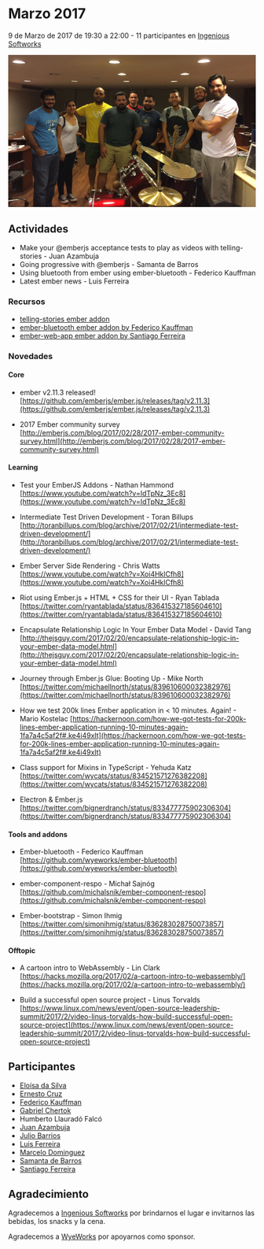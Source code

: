 # Marzo 2017

9 de Marzo de 2017 de 19:30 a 22:00 - 11 participantes en [Ingenious Softworks](http://ingsw.com)

![GitHub Logo](https://github.com/jubar/ember-montevideo.github.io/raw/master/photos/2017-3/photo.jpg)

## Actividades

* Make your @emberjs acceptance tests to play as videos with telling-stories - Juan Azambuja
* Going progressive with @emberjs - Samanta de Barros
* Using bluetooth from ember using ember-bluetooth - Federico Kauffman
* Latest ember news - Luis Ferreira

### Recursos

* [telling-stories ember addon](https://github.com/mvdwg/telling-stories)
* [ember-bluetooth ember addon by Federico Kauffman](https://github.com/wyeworks/ember-bluetooth)
* [ember-web-app ember addon by Santiago Ferreira](https://github.com/san650/ember-web-app)

### Novedades

#### Core

* ember v2.11.3 released!
[https://github.com/emberjs/ember.js/releases/tag/v2.11.3](https://github.com/emberjs/ember.js/releases/tag/v2.11.3)


* 2017 Ember community survey
[http://emberjs.com/blog/2017/02/28/2017-ember-community-survey.html](http://emberjs.com/blog/2017/02/28/2017-ember-community-survey.html)


#### Learning

* Test your EmberJS Addons - Nathan Hammond
[https://www.youtube.com/watch?v=IdTpNz_3Ec8](https://www.youtube.com/watch?v=IdTpNz_3Ec8)

* Intermediate Test Driven Development - Toran Billups
[http://toranbillups.com/blog/archive/2017/02/21/intermediate-test-driven-development/](http://toranbillups.com/blog/archive/2017/02/21/intermediate-test-driven-development/)

* Ember Server Side Rendering - Chris Watts
[https://www.youtube.com/watch?v=Xoi4HklCfh8](https://www.youtube.com/watch?v=Xoi4HklCfh8)

* Riot using Ember.js + HTML + CSS for their UI - Ryan Tablada
[https://twitter.com/ryantablada/status/836415327185604610](https://twitter.com/ryantablada/status/836415327185604610)

* Encapsulate Relationship Logic In Your Ember Data Model - David Tang
[http://thejsguy.com/2017/02/20/encapsulate-relationship-logic-in-your-ember-data-model.html](http://thejsguy.com/2017/02/20/encapsulate-relationship-logic-in-your-ember-data-model.html)

* Journey through Ember.js Glue: Booting Up - Mike North
[https://twitter.com/michaellnorth/status/839610600032382976](https://twitter.com/michaellnorth/status/839610600032382976)

* How we test 200k lines Ember application in &lt; 10 minutes. Again! - Mario Kostelac
[https://hackernoon.com/how-we-got-tests-for-200k-lines-ember-application-running-10-minutes-again-1fa7a4c5af2f#.ke4i49xlt](https://hackernoon.com/how-we-got-tests-for-200k-lines-ember-application-running-10-minutes-again-1fa7a4c5af2f#.ke4i49xlt)

* Class support for Mixins in TypeScript - Yehuda Katz
[https://twitter.com/wycats/status/834521571276382208](https://twitter.com/wycats/status/834521571276382208)

* Electron &amp; Ember.js
[https://twitter.com/bignerdranch/status/833477775902306304](https://twitter.com/bignerdranch/status/833477775902306304)

#### Tools and addons

* Ember-bluetooth - Federico Kauffman
[https://github.com/wyeworks/ember-bluetooth](https://github.com/wyeworks/ember-bluetooth)

* ember-component-respo - Michał Sajnóg
[https://github.com/michalsnik/ember-component-respo](https://github.com/michalsnik/ember-component-respo)

* Ember-bootstrap - Simon Ihmig
[https://twitter.com/simonihmig/status/836283028750073857](https://twitter.com/simonihmig/status/836283028750073857)

#### Offtopic

* A cartoon intro to WebAssembly - Lin Clark
[https://hacks.mozilla.org/2017/02/a-cartoon-intro-to-webassembly/](https://hacks.mozilla.org/2017/02/a-cartoon-intro-to-webassembly/)

* Build a successful open source project - Linus Torvalds
[https://www.linux.com/news/event/open-source-leadership-summit/2017/2/video-linus-torvalds-how-build-successful-open-source-project](https://www.linux.com/news/event/open-source-leadership-summit/2017/2/video-linus-torvalds-how-build-successful-open-source-project)

## Participantes

* [Eloísa da Silva](https://github.com/edasilva">@edasilva)
* [Ernesto Cruz](https://github.com/ercpereda">@ercpereda)
* [Federico Kauffman](https://github.com/fedekau">@fedekau)
* [Gabriel Chertok](https://github.com/cherta">@cherta)
* Humberto Llauradó Falcó
* [Juan Azambuja](https://github.com/juanazam">@juanazam)
* [Julio Barrios](https://github.com/jubar">@jubar)
* [Luis Ferreira](https://github.com/hidnasio">@hidnasio)
* [Marcelo Dominguez](https://github.com/marpo60">@marpo60)
* [Samanta de Barros](https://github.com/sdebarros">@sdebarros)
* [Santiago Ferreira](https://github.com/san650">@san650)

## Agradecimiento

Agradecemos a [Ingenious Softworks](http://www.ingsw.com/") por brindarnos el lugar e invitarnos las bebidas, los snacks y la cena.

Agradecemos a [WyeWorks](https://wyeworks.com/) por apoyarnos como sponsor.
